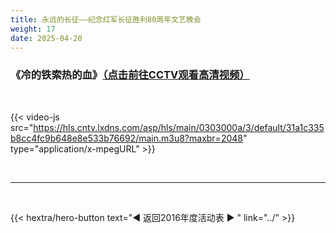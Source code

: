 ```yaml
---
title: 永远的长征——纪念红军长征胜利80周年文艺晚会
weight: 17
date: 2025-04-20
---
```


### 《冷的铁索热的血》[（点击前往CCTV观看高清视频）](https://tv.cctv.com/2016/10/22/VIDESJYbnE9ZfYAJSvBhhJAE161022.shtml)

<br>

{{< video-js src="https://hls.cntv.lxdns.com/asp/hls/main/0303000a/3/default/31a1c335b8cc4fc9b648e8e533b76692/main.m3u8?maxbr=2048" type="application/x-mpegURL" >}}


<br>
<hr>
<br>

{{< hextra/hero-button text="◀ 返回2016年度活动表 ▶ " link="../" >}}